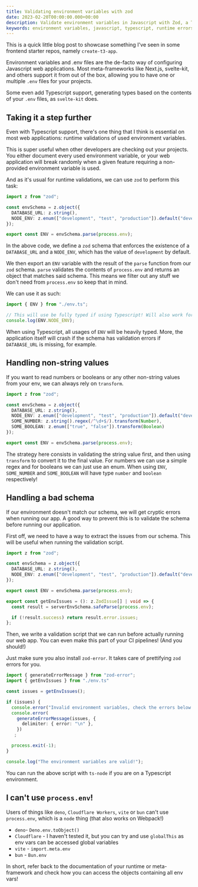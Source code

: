 ```yaml
---
title: Validating environment variables with zod
date: 2023-02-20T00:00:00.000+00:00
description: Validate environment variables in Javascript with Zod, a TypeScript-first schema validation library. Learn how to define and enforce environment variables structure preventing runtime errors and improving error handling.
keywords: environment variables, javascript, typescript, runtime errors, svelte, react, next, deno, bun, cloudflare, frontend, remix
---
```


This is a quick little blog post to showcase something I've seen in some frontend starter repos, namely `create-t3-app`.

Environment variables and .env files are the de-facto way of configuring Javascript web applications. Most meta-frameworks like Next.js, svelte-kit, and others support it from out of the box, allowing you to have one or multiple `.env` files for your projects.

Some even add Typescript support, generating types based on the contents of your `.env` files, as `svelte-kit` does.

## Taking it a step further

Even with Typescript support, there's one thing that I think is essential on most web applications: runtime validations of used environment variables.

This is super useful when other developers are checking out your projects. You either document every used environment variable, or your web application will break randomly when a given feature requiring a non-provided environment variable is used.

And as it's usual for runtime validations, we can use `zod` to perform this task:

```ts:env.ts
import z from "zod";

const envSchema = z.object({
  DATABASE_URL: z.string(),
  NODE_ENV: z.enum(["development", "test", "production"]).default("development"),
});

export const ENV = envSchema.parse(process.env);
```

In the above code, we define a `zod` schema that enforces the existence of a `DATABASE_URL` and a `NODE_ENV`, which has the value of `development` by default.

We then export an `ENV` variable with the result of the `parse` function from our `zod` schema. `parse` validates the contents of `process.env` and returns an object that matches said schema. This means we filter out any stuff we don't need from `process.env` so keep that in mind.

We can use it as such:
```ts:some-file.ts
import { ENV } from "./env.ts";

// This will use be fully typed if using Typescript! Will also work for Javascript.
console.log(ENV.NODE_ENV);
```

When using Typescript, all usages of `ENV` will be heavily typed. More, the application itself will crash if the schema has validation errors if `DATABASE_URL` is missing, for example.

## Handling non-string values

If you want to read numbers or booleans or any other non-string values from your env, we can always rely on `transform`.

```ts:env.ts
import z from "zod";

const envSchema = z.object({
  DATABASE_URL: z.string(),
  NODE_ENV: z.enum(["development", "test", "production"]).default("development"),
  SOME_NUMBER: z.string().regex(/^\d+$/).transform(Number),
  SOME_BOOLEAN: z.enum(["true", "false"]).transform(Boolean)
});

export const ENV = envSchema.parse(process.env);
```

The strategy here consists in validating the string value first, and then using `transform` to convert it to the final value. For numbers we can use a simple regex and for booleans we can just use an enum. When using `ENV`, `SOME_NUMBER` and `SOME_BOOLEAN` will have type `number` and `boolean` respectively!

## Handling a bad schema

If our environment doesn't match our schema, we will get cryptic errors when running our app. A good way to prevent this is to validate the schema before running our application.

First off, we need to have a way to extract the issues from our schema. This will be useful when running the validation script.

```ts:env.ts
import z from "zod";

const envSchema = z.object({
  DATABASE_URL: z.string(),
  NODE_ENV: z.enum(["development", "test", "production"]).default("development"),
});

export const ENV = envSchema.parse(process.env);

export const getEnvIssues = (): z.ZodIssue[] | void => {
  const result = serverEnvSchema.safeParse(process.env);

  if (!result.success) return result.error.issues;
};
```

Then, we write a validation script that we can run before actually running our web app. You can even make this part of your CI pipelines! (And you should!)

Just make sure you also install `zod-error`. It takes care of prettifying `zod` errors for you.

```ts:validateEnv.ts
import { generateErrorMessage } from "zod-error";
import { getEnvIssues } from "./env.ts"

const issues = getEnvIssues();

if (issues) {
  console.error("Invalid environment variables, check the errors below!");
  console.error(
    generateErrorMessage(issues, {
      delimiter: { error: "\n" },
    })
   ;

  process.exit(-1);
}

console.log("The environment variables are valid!");
```

You can run the above script with `ts-node` if you are on a Typescript environment.

## I can't use `process.env`!

Users of things like `deno`, `Cloudflare Workers`, `vite` or `bun` can't use `process.env`, which is a `node` thing (that also works on Webpack!)

- `deno`- `Deno.env.toObject()`
- `Cloudflare` - I haven't tested it, but you can try and use `globalThis` as env vars can be accessed global variables
- `vite` - `import.meta.env`
- `bun` - `Bun.env`

In short, refer back to the documentation of your runtime or meta-framework and check how you can access the objects containing all env vars!
